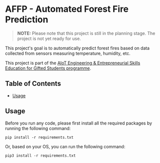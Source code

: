 # AFFP - Automated Forest Fire Prediction
> **NOTE:** Please note that this project is still in the planning stage. The project is not yet ready for use.

This project's goal is to automatically predict forest fires based on data collected from sensors measuring temperature, humidity, etc.  

This project is part of the [AIoT Engineering & Entrepreneurial Skills Education for Gifted Students programme](https://cityueegef.github.io/about/).

## Table of Contents
- [Usage](#usage)

## Usage
Before you run any code, please first install all the required packages by running the following command:
```
pip install -r requirements.txt
```
Or, based on your OS, you can run the following command:
```
pip3 install -r requirements.txt
```
